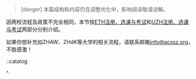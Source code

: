 > [danger] 本篇结构和内容仍在调整优化中，影响阅读敬请谅解。

因两校流程及政策不完全相同，本节按[ETH注册、选课与考试](ETH相关.md)和[UZH注册、选课与考试](UZH相关.md)两部分分别介绍。

如果你想补充如ZHAW、ZHdK等大学的相关流程，请联系邮箱<info@acssz.org>，不胜感激！

::catalog

^
